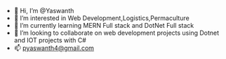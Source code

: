 - 👋 Hi, I’m @Yaswanth
- 👀 I’m interested in Web Development,Logistics,Permaculture
- 🌱 I’m currently learning MERN Full stack and DotNet Full stack 
- 💞️ I’m looking to collaborate on web development projects using Dotnet and IOT projects with C#
- 📫 pyaswanth4@gmail.com

<!---
Yaswanth45R/Yaswanth45R is a ✨ special ✨ repository because its `README.md` (this file) appears on your GitHub profile.
You can click the Preview link to take a look at your changes.
--->
